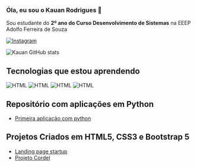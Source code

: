 ### Óla, eu sou o Kauan Rodrigues 🤙

Sou estudante do <strong>2º ano do Curso Desenvolvimento de Sistemas</strong> na EEEP Adolfo Ferreira de Souza

[![Instagram](https://img.shields.io/badge/Instagram-E4405F?style=for-the-badge&logo=instagram&logoColor=white)](https://www.instagram.com/kauan_mrl/)

![Kauan GitHub stats](https://github-readme-stats.vercel.app/api?username=Kauanrodrigues01&show_icons=true&theme=dracula)

## Tecnologias que estou aprendendo

![HTML](https://img.shields.io/badge/HTML5-E34F26?style=for-the-badge&logo=html5&logoColor=white)  ![HTML](https://img.shields.io/badge/CSS3-1572B6?style=for-the-badge&logo=css3&logoColor=white)  ![HTML](https://img.shields.io/badge/JavaScript-F7DF1E?style=for-the-badge&logo=javascript&logoColor=black) ![HTML](https://img.shields.io/badge/Python-14354C?style=for-the-badge&logo=python&logoColor=white)

## Repositório com aplicações em Python

- [Primeira aplicação com python](https://github.com/Kauanrodrigues01/Aprendendo-python-orientado-a-objetos/tree/main/python%20primeira%20aplica%C3%A7%C3%A3o)

## Projetos Criados em HTML5, CSS3 e Bootstrap 5

- [Landing page startup](https://kauanrodrigues01.github.io/Landing_page_Expedite/)
- [Projeto Cordel](https://kauanrodrigues01.github.io/projeto-cordel/)
